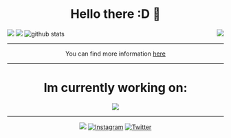 <h1 align="center">Hello there :D 👋</h1>
<img src="https://activity-graph.herokuapp.com/graph?username=kotru21&theme=react-dark&hide_border=true&area=true" >
<img src="https://github-readme-stats.vercel.app/api/top-langs/?username=kotru21&theme=dark&hide_border=true&area=true" align="right" >
<img src="https://github-readme-stats.vercel.app/api?username=kotru21&stars,commits,prs,issues,contribs&theme=dark&hide_border=true&area=true"   >
<img src="https://github-readme-streak-stats.herokuapp.com/?user=kotru21&theme=dark&hide_border=true&area=true" alt="github stats">
<hr>
<p align="center"> You can find more information <a href="https://kotikov.pages.dev">here</a></p>
<hr>
<h1 align="center">Im currently working on: </h1>
<p align="center">
<img src="https://github-readme-stats.vercel.app/api/pin/?username=kotru21&repo=kotikov&theme=dark&hide_border=true&area=true" >
</p>
<hr>
<p align="center">
<img src="https://estruyf-github.azurewebsites.net/api/VisitorHit?user=kotru21&repo=kotikov&countColorcountColor&countColor=orange">
<a href="https://www.instagram.com/arsenij_kotikov/" target="_blank"><img src="https://img.shields.io/badge/Instagram-E4405F?style=for-the-badge&logo=instagram&logoColor=white" alt="Instagram" ></a>
<a href="https://twitter.com/arsenij_kotikov/" target="_blank"><img src="https://img.shields.io/badge/Twitter-1DA1F2?style=for-the-badge&logo=twitter&logoColor=white" alt="Twitter" ></a>
</p>
